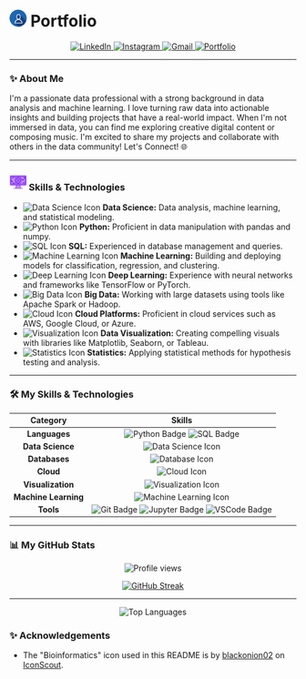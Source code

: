 # <img src="./assets/icons/user-avatar.svg" alt="Portfolio Icon" width="30" height="30"> Portfolio

<p align="center">
  <a href="https://www.linkedin.com/in/sauravojha/" target="_blank">
    <img src="https://img.shields.io/badge/LinkedIn-0077B5?style=for-the-badge&logo=linkedin&logoColor=white" alt="LinkedIn">
  </a>
  <a href="https://www.instagram.com/light.wordz/" target="_blank">
    <img src="https://img.shields.io/badge/Instagram-E4405F?style=for-the-badge&logo=instagram&logoColor=white" alt="Instagram">
  </a>
  <a href="mailto:sauravojha124@gmail.com" target="_blank">
    <img src="https://img.shields.io/badge/Gmail-D14836?style=for-the-badge&logo=gmail&logoColor=white" alt="Gmail"> </a>
<a href="https://lightwordz.github.io/saurav-ojha/" target="_blank">
<img src="https://img.shields.io/badge/Portfolio-093156?style=for-the-badge&logo=link&logoColor=white" alt="Portfolio">
</a>
</p>

---

### ✨ About Me

I'm a passionate data professional with a strong background in data analysis and machine learning. I love turning raw data into actionable insights and building projects that have a real-world impact. When I'm not immersed in data, you can find me exploring creative digital content or composing music. I'm excited to share my projects and collaborate with others in the data community! Let's Connect! 🌐


---
### <img src="./assets/icons/bioinformatics.svg" alt="Skills icon" width="30" height="30"> Skills & Technologies
* <img src="./assets/icons/data-science.svg" alt="Data Science Icon" width="25" height="25"> **Data Science:** Data analysis, machine learning, and statistical modeling.
* <img src="./assets/icons/python.svg" alt="Python Icon" width="25" height="25"> **Python:** Proficient in data manipulation with pandas and numpy.
* <img src="./assets/icons/database.svg" alt="SQL Icon" width="25" height="25"> **SQL:** Experienced in database management and queries.
* <img src="./assets/icons/bioinformatic.svg" alt="Machine Learning Icon" width="25" height="25"> **Machine Learning:** Building and deploying models for classification, regression, and clustering.
* <img src="./assets/icons/deep-learning.svg" alt="Deep Learning Icon" width="25" height="25"> **Deep Learning:** Experience with neural networks and frameworks like TensorFlow or PyTorch.
* <img src="./assets/icons/big-data.svg" alt="Big Data Icon" width="25" height="25"> **Big Data:** Working with large datasets using tools like Apache Spark or Hadoop.
* <img src="./assets/icons/cloud.svg" alt="Cloud Icon" width="25" height="25"> **Cloud Platforms:** Proficient in cloud services such as AWS, Google Cloud, or Azure.
* <img src="./assets/icons/income.svg" alt="Visualization Icon" width="25" height="25"> **Data Visualization:** Creating compelling visuals with libraries like Matplotlib, Seaborn, or Tableau.
* <img src="./assets/icons/statistics.svg" alt="Statistics Icon" width="25" height="25"> **Statistics:** Applying statistical methods for hypothesis testing and analysis.

---

### 🛠️ My Skills & Technologies

<div align="center">
  
| Category | Skills |
| :---: | :---: |
| **Languages** | ![Python Badge](https://img.shields.io/badge/Python-3776AB?style=for-the-badge&logo=python&logoColor=white) ![SQL Badge](https://img.shields.io/badge/SQL-4479A1?style=for-the-badge&logo=sqlite&logoColor=white) |
| **Data Science** | ![Data Science Icon](./assets/icons/data-science.svg) |
| **Databases** | ![Database Icon](./assets/icons/database.svg) |
| **Cloud** | ![Cloud Icon](./assets/icons/cloud.svg) |
| **Visualization** | ![Visualization Icon](./assets/icons/visualization.svg) |
| **Machine Learning** | ![Machine Learning Icon](./assets/icons/machine-learning.svg) |
| **Tools** | ![Git Badge](https://img.shields.io/badge/Git-F05032?style=for-the-badge&logo=git&logoColor=white) ![Jupyter Badge](https://img.shields.io/badge/Jupyter-F37626?style=for-the-badge&logo=jupyter&logoColor=white) ![VSCode Badge](https://img.shields.io/badge/VS%20Code-007ACC?style=for-the-badge&logo=visual%20studio%20code&logoColor=white) |

</div>

---

### 📊 My GitHub Stats

<p align="center">
  <img src="https://komarev.com/ghpvc/?username=lightwordz" alt="Profile views">
</p>

<p align="center">
  <a href="https://git.io/streak-stats">
    <img src="https://streak-stats.demolab.com/?user=lightwordz" alt="GitHub Streak">
  </a>
</p>

---

<p align="center">
  <img src="https://github-readme-stats.vercel.app/api/top-langs/?username=lightwordz&layout=compact&theme=dark" alt="Top Languages">
</p>

### ✨ Acknowledgements

-   The "Bioinformatics" icon used in this README is by [blackonion02](https://iconscout.com/contributors/blackonion02) on [IconScout](https://iconscout.com).
